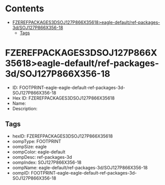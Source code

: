 



Contents
========

* [FZEREFPACKAGES3DSOJ127P866X35618>eagle-default/ref-packages-3d/SOJ127P866X356-18](#fzerefpackages3dsoj127p866x35618eagle-defaultref-packages-3dsoj127p866x356-18)
	* [Tags](#tags)

# FZEREFPACKAGES3DSOJ127P866X35618>eagle-default/ref-packages-3d/SOJ127P866X356-18

- ID: FOOTPRINT-eagle-eagle-default-ref-packages-3d-SOJ127P866X356-18
- Hex ID: FZEREFPACKAGES3DSOJ127P866X35618
- Name: 
- Description: 

## Tags

- hexID: FZEREFPACKAGES3DSOJ127P866X35618
- oompType: FOOTPRINT
- oompSize: eagle
- oompColor: eagle-default
- oompDesc: ref-packages-3d
- oompIndex: SOJ127P866X356-18
- oompName: eagle-default/ref-packages-3d/SOJ127P866X356-18
- oompID: FOOTPRINT-eagle-eagle-default-ref-packages-3d-SOJ127P866X356-18
